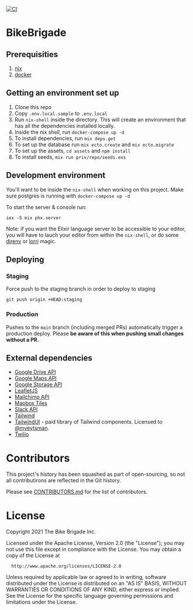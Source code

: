 [![CI](https://github.com/mveytsman/bike-brigade/workflows/CI/badge.svg)](https://github.com/mveytsman/bike-brigade/actions?query=workflow%3ACI)
# BikeBrigade

## Prerequisities
1.  [nix](https://nixos.org/download.html)
1.  [docker](https://www.docker.com/get-started)

## Getting an environment set up
1. Clone this repo
2. Copy `.env.local.sample` to `.env.local`
3. Run `nix-shell` inside the directory. This will create an environment that has all the dependencies installed locally.
4. Inside the nix shell, run `docker-compose up -d`
5. To install dependencies, run `mix deps.get`
6. To set up the database run `mix ecto.create` and `mix ecto.migrate`
7. To set up the assets, `cd assets` and `npm install`
8. To install seeds, `mix run priv/repo/seeds.exs`

## Development environment
You'll want to be inside the `nix-shell` when working on this project. Make sure postgres is running with `docker-compose up -d`

To start the server & console run:

```
iex -S mix phx.server
```

Note: if you want the Elixir language server to be accessible to your editor, you will have to lauch your editor from within the `nix-shell`, or do some [direnv](https://github.com/direnv/direnv/) or [lorri](https://github.com/target/lorri) magic.

## Deploying

### Staging

Force push to the staging branch in order to deploy to staging

```
git push origin +HEAD:staging
```

### Production

Pushes to the `main` branch (including merged PRs) automatically trigger a production deploy. Please **be aware of this when pushing small changes without a PR.**

## External dependencies
- [Google Drive API](https://developers.google.com/drive/api/v3/reference)
- [Google Maps API](https://developers.google.com/maps/documentation)
- [Google Storage API](https://cloud.google.com/storage/docs/apis)
- [LeafletJS](https://leafletjs.com/)
- [Mailchimp API](https://mailchimp.com/developer/)
- [Mapbox Tiles](https://docs.mapbox.com/help/glossary/static-tiles-api/)
- [Slack API](https://api.slack.com/)
- [Tailwind](https://tailwindcss.com/)
- [TailwindUI](https://tailwindui.com/) - paid library of Tailwind components. Licensed to [@mveytsman](https://github.com/mveytsman).
- [Twilio](https://www.twilio.com/)


# Contributors
This project's history has been squashed as part of open-sourcing, so not all contributirons are reflected in the Git history.

Please see [CONTRIBUTORS.md](https://github.com/bikebrigade/dispatch/blob/main/CONTRIBUTORS.md) for the list of contributors.

# License

Copyright 2021 The Bike Brigade Inc.

  Licensed under the Apache License, Version 2.0 (the "License");
  you may not use this file except in compliance with the License.
  You may obtain a copy of the License at

      http://www.apache.org/licenses/LICENSE-2.0

  Unless required by applicable law or agreed to in writing, software
  distributed under the License is distributed on an "AS IS" BASIS,
  WITHOUT WARRANTIES OR CONDITIONS OF ANY KIND, either express or implied.
  See the License for the specific language governing permissions and
  limitations under the License.
